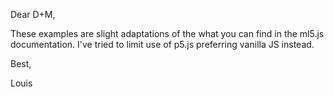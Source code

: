 Dear D+M,

These examples are slight adaptations of the what you can find in the ml5.js documentation. I've tried to limit use of p5.js preferring vanilla JS instead.

Best,

Louis